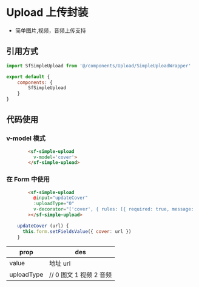 # Upload 上传封装

* 简单图片,视频，音频上传支持


## 引用方式

```javascript
import SfSimpleUpload from '@/components/Upload/SimpleUploadWrapper'

export default {
    components: {
        SfSimpleUpload
    }
}
```

## 代码使用

### v-model 模式

```html
        <sf-simple-upload
          v-model='cover'>
        </sf-simple-upload>
```

### 在 Form 中使用

```html
        <sf-simple-upload
          @input="updateCover"
          :uploadType="0"
          v-decorator="['cover', { rules: [{ required: true, message: '封面必须上传' }] }]"
        ></sf-simple-upload>
```

```js
    updateCover (url) {
      this.form.setFieldsValue({ cover: url })
    }
```

| prop       | des                     |
| ---------- | ----------------------- |
| value      | 地址 url                |
| uploadType | // 0 图文 1 视频 2 音频 |